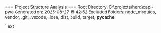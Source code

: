 ﻿=== Project Structure Analysis ===
Root Directory: C:\projects\herd\capi-pwa
Generated on: 2025-08-27 15:42:52
Excluded Folders: node_modules, vendor, .git, .vscode, .idea, dist, build, target, __pycache__

`	ext

```
